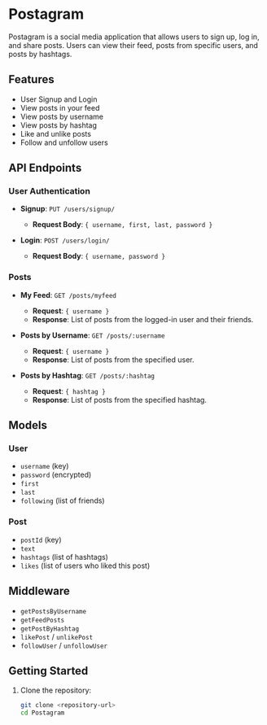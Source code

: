 # Postagram

Postagram is a social media application that allows users to sign up, log in, and share posts. Users can view their feed, posts from specific users, and posts by hashtags.

## Features

- User Signup and Login
- View posts in your feed
- View posts by username
- View posts by hashtag
- Like and unlike posts
- Follow and unfollow users

## API Endpoints

### User Authentication

- **Signup**: `PUT /users/signup/`
  - **Request Body**: `{ username, first, last, password }`

- **Login**: `POST /users/login/`
  - **Request Body**: `{ username, password }`

### Posts

- **My Feed**: `GET /posts/myfeed`
  - **Request**: `{ username }`
  - **Response**: List of posts from the logged-in user and their friends.

- **Posts by Username**: `GET /posts/:username`
  - **Request**: `{ username }`
  - **Response**: List of posts from the specified user.

- **Posts by Hashtag**: `GET /posts/:hashtag`
  - **Request**: `{ hashtag }`
  - **Response**: List of posts from the specified hashtag.

## Models

### User
- `username` (key)
- `password` (encrypted)
- `first`
- `last`
- `following` (list of friends)

### Post
- `postId` (key)
- `text`
- `hashtags` (list of hashtags)
- `likes` (list of users who liked this post)

## Middleware
- `getPostsByUsername`
- `getFeedPosts`
- `getPostByHashtag`
- `likePost` / `unlikePost`
- `followUser` / `unfollowUser`

## Getting Started

1. Clone the repository:
   ```bash
   git clone <repository-url>
   cd Postagram
